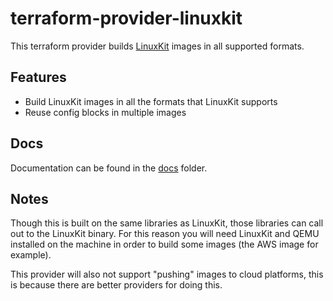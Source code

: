 # terraform-provider-linuxkit

This terraform provider builds [LinuxKit](https://github.com/linuxkit/linuxkit) images in all supported formats.

## Features

- Build LinuxKit images in all the formats that LinuxKit supports
- Reuse config blocks in multiple images 

## Docs

Documentation can be found in the [docs](/docs/index.md) folder.

## Notes

Though this is built on the same libraries as LinuxKit, those libraries can call out to the LinuxKit binary. For this reason you will need LinuxKit and QEMU installed on the machine in order to build some images (the AWS image for example).

This provider will also not support "pushing" images to cloud platforms, this is because there are better providers for doing this.